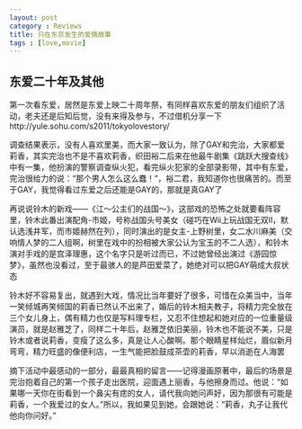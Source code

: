 ```yaml
---
layout: post
category : Reviews
title: 只在东京发生的爱情故事
tags : [love,movie]
---
```

## 东爱二十年及其他 ##

第一次看东爱，居然是东爱上映二十周年祭，有同样喜欢东爱的朋友们组织了活动，老夫还是后知后觉，没有来得及参与，不过借机分享一下http://yule.sohu.com/s2011/tokyolovestory/

调查结果表示，没有人喜欢里美，而大家一致认为，除了GAY和完治，大家都爱莉香，其实完治也不是不喜欢莉香，织田裕二后来在他最牛剧集《跳跃大搜查线》中有一集，他扮演的警察调查纵火犯，看完纵火犯家的全部录影带，其中有东爱，完治很给力的说：“那个男人怎么这么蠢！”，裕二君，我知道你也很痛苦的。而至于GAY，我觉得看过东爱之后还能是GAY的，那就是真GAY了

再说说铃木的新戏——《江～公主们的战国～》，这部戏的恐怖之处就要看阵容里，铃木此番出演配角-市姬，号称战国头号美女（碰巧在Wii上玩战国无双II，默认选浅井军，而市姬赫然在列），同时演出的是女主-上野树里，女二水川麻美（交响情人梦的二人组啊，树里在戏中的扮相被大家公认为宝玉的不二人选），和铃木演对手戏的是宫泽理惠，这个名字只是听过而已，不过她曾经出演过《游园惊梦》，虽然也没看过，至于最骇人的是芦田爱菜了，她绝对可以把GAY萌成大叔状态

铃木好不容易复出，就遇到大戏，情况比当年要好了很多，可惜在众美当中，当年一笑倾城再笑倾国的莉香已然认不出来了，婚后的铃木相夫教子，将精力完全放在三个女儿身上，偶有精力也仅是写料理专栏，又忍不住想起和她对应的一位重量级演员，就是赵雅芝了，同样二十年后，赵雅芝依旧美丽，铃木也不能说不美，只是铃木或者说莉香，变瘦了这么多，真是让人心酸啊。那个眼睛星样灿烂，眉似新月弯弯，精力旺盛的像便利店，一生气能把脸鼓成茶壶的莉香，早以消逝在人海罢

摘下活动中最感动的一部分，最最真相的留言——记得漫画原著中，最后的场景是完治抱着自己的第一个孩子走出医院，迎面遇上丽香，与他擦身而过。他说：“如果哪一天你在街看到一个鼻尖有痣的女人，请代我向她问声好，因为那很有可能是莉香，一个我爱过的女人。”所以，我如果见到她，会跟她说：“莉香，丸子让我代他向你问好。”